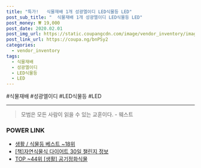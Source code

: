 ```yaml
--- 
title: "특가!   식물재배 1개 성광엘이디 LED식물등 LED" 
post_sub_title: "  식물재배 1개 성광엘이디 LED식물등 LED" 
post_money: ₩ 19,000 
post_date: 2020.02.01 
post_img_url: https://static.coupangcdn.com/image/vendor_inventory/images/2018/01/04/9/7/067547f4-49c8-41bb-8512-83175a449bd3.jpg 
post_link_url: https://coupa.ng/bnPSy2 
categories: 
  - vendor_inventory 
tags: 
  - 식물재배 
  - 성광엘이디 
  - LED식물등 
  - LED 
--- 
```

  #식물재배 #성광엘이디 #LED식물등 #LED 
<hr> 

> 모범은 모든 사람이 읽을 수 있는 교훈이다. - 웨스트 


### POWER LINK

* <a href="https://blog.naver.com/santokki14/221792476339" target="_blank">생활 / 식물등 베스트 ~18위</a>
* <a href="https://blog.naver.com/fasyy4321/221760998192" target="_blank">[책]자연식물식 다이어트 30일 챌린지 정보</a>
* <a href="https://blog.naver.com/an0733/221790179698" target="_blank"> TOP ~44위 [생활] 공기정화식물</a>
